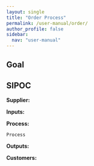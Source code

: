 ```yaml
---
layout: single
title: "Order Process"
permalink: /user-manual/order/
author_profile: false
sidebar:
  nav: "user-manual"
---
```

## Goal


## SIPOC
**Supplier:**  


**Inputs:**  


**Process:**

```
Process
```

**Outputs:**  


**Customers:**  
